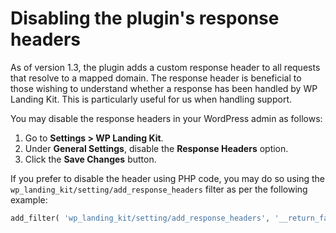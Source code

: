 # Disabling the plugin's response headers

As of version 1.3, the plugin adds a custom response header to all requests that resolve to a mapped domain. The 
response header is beneficial to those wishing to understand whether a response has been handled by WP Landing Kit. This
is particularly useful for us when handling support. 

You may disable the response headers in your WordPress admin as follows:

1. Go to **Settings > WP Landing Kit**.
1. Under **General Settings**, disable the **Response Headers** option.
1. Click the **Save Changes** button.

If you prefer to disable the header using PHP code, you may do so using the `wp_landing_kit/setting/add_response_headers` 
filter as per the following example:

```php
add_filter( 'wp_landing_kit/setting/add_response_headers', '__return_false' );
```